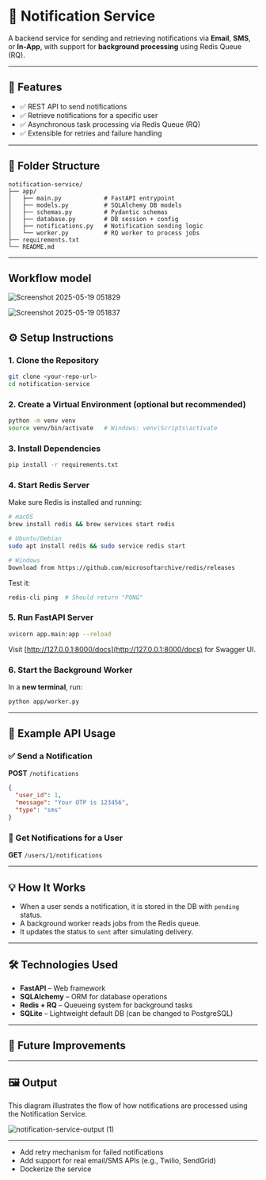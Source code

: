 # 🚀 Notification Service

A backend service for sending and retrieving notifications via **Email**, **SMS**, or **In-App**, with support for **background processing** using Redis Queue (RQ).

---

## 📌 Features

- ✅ REST API to send notifications
- ✅ Retrieve notifications for a specific user
- ✅ Asynchronous task processing via Redis Queue (RQ)
- ✅ Extensible for retries and failure handling

---

## 📁 Folder Structure

```
notification-service/
├── app/
│   ├── main.py            # FastAPI entrypoint
│   ├── models.py          # SQLAlchemy DB models
│   ├── schemas.py         # Pydantic schemas
│   ├── database.py        # DB session + config
│   ├── notifications.py   # Notification sending logic
│   └── worker.py          # RQ worker to process jobs
├── requirements.txt
└── README.md
```

---
## Workflow model

![Screenshot 2025-05-19 051829](https://github.com/user-attachments/assets/efbacb0f-c865-4229-88f7-40a9606fc0f7)


![Screenshot 2025-05-19 051837](https://github.com/user-attachments/assets/0204a01b-5cfa-4dc4-aab5-9dcc888ad934)



## ⚙️ Setup Instructions

### 1. Clone the Repository

```bash
git clone <your-repo-url>
cd notification-service
```

### 2. Create a Virtual Environment (optional but recommended)

```bash
python -m venv venv
source venv/bin/activate   # Windows: venv\Scripts\activate
```

### 3. Install Dependencies

```bash
pip install -r requirements.txt
```

### 4. Start Redis Server

Make sure Redis is installed and running:

```bash
# macOS
brew install redis && brew services start redis

# Ubuntu/Debian
sudo apt install redis && sudo service redis start

# Windows
Download from https://github.com/microsoftarchive/redis/releases
```

Test it:
```bash
redis-cli ping  # Should return "PONG"
```

### 5. Run FastAPI Server

```bash
uvicorn app.main:app --reload
```

Visit [http://127.0.0.1:8000/docs](http://127.0.0.1:8000/docs) for Swagger UI.

### 6. Start the Background Worker

In a **new terminal**, run:

```bash
python app/worker.py
```

---

## 🧪 Example API Usage

### ✅ Send a Notification

**POST** `/notifications`

```json
{
  "user_id": 1,
  "message": "Your OTP is 123456",
  "type": "sms"
}
```

### 📄 Get Notifications for a User

**GET** `/users/1/notifications`

---

## 💡 How It Works

- When a user sends a notification, it is stored in the DB with `pending` status.
- A background worker reads jobs from the Redis queue.
- It updates the status to `sent` after simulating delivery.

---

## 🛠️ Technologies Used

- **FastAPI** – Web framework
- **SQLAlchemy** – ORM for database operations
- **Redis + RQ** – Queueing system for background tasks
- **SQLite** – Lightweight default DB (can be changed to PostgreSQL)

---

## 🧩 Future Improvements
---

## 🖼️ Output

This diagram illustrates the flow of how notifications are processed using the Notification Service.

![notification-service-output (1)](https://github.com/user-attachments/assets/4a9b5daa-864a-4f55-9f2f-a9374670af65)


---

- Add retry mechanism for failed notifications
- Add support for real email/SMS APIs (e.g., Twilio, SendGrid)
- Dockerize the service
